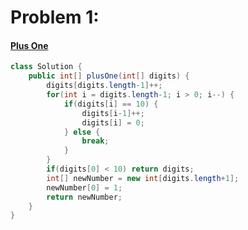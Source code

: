 # Problem 1:
#### [Plus One](https://leetcode.com/problems/plus-one/)
```java
class Solution {
    public int[] plusOne(int[] digits) {
        digits[digits.length-1]++;
        for(int i = digits.length-1; i > 0; i--) {
            if(digits[i] == 10) {
                digits[i-1]++;
                digits[i] = 0;
            } else {
                break;
            }
        }
        if(digits[0] < 10) return digits;
        int[] newNumber = new int[digits.length+1];
        newNumber[0] = 1;
        return newNumber;
    }
}
```
